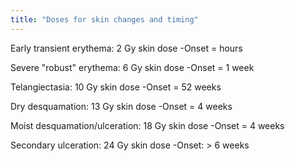 ```yaml
---
title: "Doses for skin changes and timing"
---
```

Early transient erythema: 2 Gy skin dose
-Onset = hours

Severe &quot;robust&quot; erythema: 6 Gy skin dose
-Onset = 1 week

Telangiectasia: 10 Gy skin dose
-Onset = 52 weeks

Dry desquamation: 13 Gy skin dose
-Onset = 4 weeks

Moist desquamation/ulceration: 18 Gy skin dose
-Onset = 4 weeks

Secondary ulceration: 24 Gy skin dose
-Onset: &gt; 6 weeks

